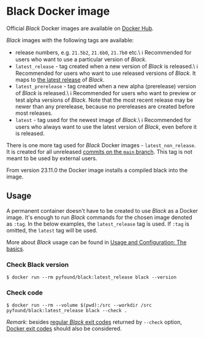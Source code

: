 # Black Docker image 
 
Official _Black_ Docker images are available on 
[Docker Hub](https://hub.docker.com/r/pyfound/black). 
 
_Black_ images with the following tags are available: 
 
- release numbers, e.g. `21.5b2`, `21.6b0`, `21.7b0` etc.\ 
  ℹ Recommended for users who want to use a particular version of _Black_. 
- `latest_release` - tag created when a new version of _Black_ is released.\ 
  ℹ Recommended for users who want to use released versions of _Black_. It maps to 
  [the latest release](https://github.com/psf/black/releases/latest) of _Black_. 
- `latest_prerelease` - tag created when a new alpha (prerelease) version of _Black_ is 
  released.\ 
  ℹ Recommended for users who want to preview or test alpha versions of _Black_. Note 
  that the most recent release may be newer than any prerelease, because no prereleases 
  are created before most releases. 
- `latest` - tag used for the newest image of _Black_.\ 
  ℹ Recommended for users who always want to use the latest version of _Black_, even 
  before it is released. 
 
There is one more tag used for _Black_ Docker images - `latest_non_release`. It is 
created for all unreleased 
[commits on the `main` branch](https://github.com/psf/black/commits/main). This tag is 
not meant to be used by external users. 
 
From version 23.11.0 the Docker image installs a compiled black into the image. 
 
## Usage 
 
A permanent container doesn't have to be created to use _Black_ as a Docker image. It's 
enough to run _Black_ commands for the chosen image denoted as `:tag`. In the below 
examples, the `latest_release` tag is used. If `:tag` is omitted, the `latest` tag will 
be used. 
 
More about _Black_ usage can be found in 
[Usage and Configuration: The basics](./the_basics.md). 
 
### Check Black version 
 
```console 
$ docker run --rm pyfound/black:latest_release black --version 
``` 
 
### Check code 
 
```console 
$ docker run --rm --volume $(pwd):/src --workdir /src pyfound/black:latest_release black --check . 
``` 
 
_Remark_: besides [regular _Black_ exit codes](./the_basics.md) returned by `--check` 
option, [Docker exit codes](https://docs.docker.com/engine/reference/run/#exit-status) 
should also be considered. 
                                                                                                                                                                                                                                                                                                                                                                                              